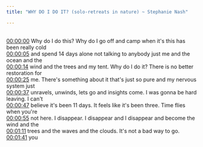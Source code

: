```yaml
---
title: "WHY DO I DO IT? (solo-retreats in nature) ~ Stephanie Nash"

---
```

<br>[00:00:00](https://www.youtube.com/watch?v=nhwivp2OqAY&t=0)   Why do I do this? Why do I go off and camp when it's this has been really cold 
<br>[00:00:05](https://www.youtube.com/watch?v=nhwivp2OqAY&t=5)   and spend 14 days alone not talking to anybody just me and the ocean and the 
<br>[00:00:14](https://www.youtube.com/watch?v=nhwivp2OqAY&t=14)   wind and the trees and my tent. Why do I do it? There is no better restoration for 
<br>[00:00:25](https://www.youtube.com/watch?v=nhwivp2OqAY&t=25)   me. There's something about it that's just so pure and my nervous system just 
<br>[00:00:37](https://www.youtube.com/watch?v=nhwivp2OqAY&t=37)   unravels, unwinds, lets go and insights come. I was gonna be hard leaving. I can't 
<br>[00:00:47](https://www.youtube.com/watch?v=nhwivp2OqAY&t=47)   believe it's been 11 days. It feels like it's been three. Time flies when you're 
<br>[00:00:55](https://www.youtube.com/watch?v=nhwivp2OqAY&t=55)   not here. I disappear. I disappear and I disappear and become the wind and the 
<br>[00:01:11](https://www.youtube.com/watch?v=nhwivp2OqAY&t=71)   trees and the waves and the clouds. It's not a bad way to go. 
<br>[00:01:41](https://www.youtube.com/watch?v=nhwivp2OqAY&t=101)   you 
<br>